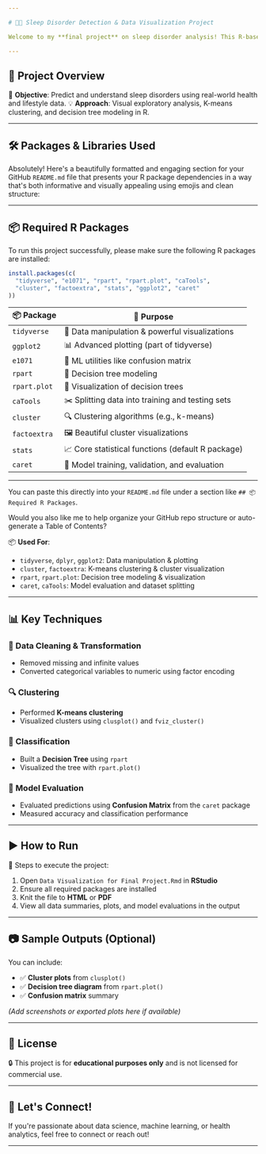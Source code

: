```yaml
---

# 🧠✨ Sleep Disorder Detection & Data Visualization Project

Welcome to my **final project** on sleep disorder analysis! This R-based project combines **data cleaning**, **clustering**, and **classification** with powerful **visualizations** to uncover hidden patterns behind sleep-related health issues. 🌙💤

---
```


## 📁 Project Overview

🔬 **Objective**: Predict and understand sleep disorders using real-world health and lifestyle data.
💡 **Approach**: Visual exploratory analysis, K-means clustering, and decision tree modeling in R.

---

## 🛠️ Packages & Libraries Used

Absolutely! Here's a beautifully formatted and engaging section for your GitHub `README.md` file that presents your R package dependencies in a way that's both informative and visually appealing using emojis and clean structure:

---

## 📦 Required R Packages

To run this project successfully, please make sure the following R packages are installed:

```r
install.packages(c(
  "tidyverse", "e1071", "rpart", "rpart.plot", "caTools",
  "cluster", "factoextra", "stats", "ggplot2", "caret"
))
```

| 📦 Package   | 🔧 Purpose                                        |
| ------------ | ------------------------------------------------- |
| `tidyverse`  | 🔄 Data manipulation & powerful visualizations    |
| `ggplot2`    | 📊 Advanced plotting (part of tidyverse)          |
| `e1071`      | 🤖 ML utilities like confusion matrix             |
| `rpart`      | 🌳 Decision tree modeling                         |
| `rpart.plot` | 🌲 Visualization of decision trees                |
| `caTools`    | ✂️  Splitting data into training and testing sets |
| `cluster`    | 🔍 Clustering algorithms (e.g., k-means)          |
| `factoextra` | 🖼️  Beautiful cluster visualizations             |
| `stats`      | 📈 Core statistical functions (default R package) |
| `caret`      | 🧪 Model training, validation, and evaluation     |

---

You can paste this directly into your `README.md` file under a section like `## 📦 Required R Packages`.

Would you also like me to help organize your GitHub repo structure or auto-generate a Table of Contents?



📦 **Used For**:

* `tidyverse`, `dplyr`, `ggplot2`: Data manipulation & plotting
* `cluster`, `factoextra`: K-means clustering & cluster visualization
* `rpart`, `rpart.plot`: Decision tree modeling & visualization
* `caret`, `caTools`: Model evaluation and dataset splitting

---

## 📊 Key Techniques

### 🧹 Data Cleaning & Transformation

* Removed missing and infinite values
* Converted categorical variables to numeric using factor encoding

### 🔍 Clustering

* Performed **K-means clustering**
* Visualized clusters using `clusplot()` and `fviz_cluster()`

### 🌳 Classification

* Built a **Decision Tree** using `rpart`
* Visualized the tree with `rpart.plot()`

### 🧪 Model Evaluation

* Evaluated predictions using **Confusion Matrix** from the `caret` package
* Measured accuracy and classification performance

---

## ▶️ How to Run

📌 Steps to execute the project:

1. Open `Data Visualization for Final Project.Rmd` in **RStudio**
2. Ensure all required packages are installed
3. Knit the file to **HTML** or **PDF**
4. View all data summaries, plots, and model evaluations in the output

---

## 📷 Sample Outputs (Optional)

You can include:

* ✅ **Cluster plots** from `clusplot()`
* ✅ **Decision tree diagram** from `rpart.plot()`
* ✅ **Confusion matrix** summary

*(Add screenshots or exported plots here if available)*

---

## 📄 License

🔒 This project is for **educational purposes only** and is not licensed for commercial use.

---

## 🙌 Let's Connect!

If you're passionate about data science, machine learning, or health analytics, feel free to connect or reach out!

---

